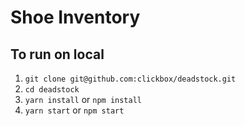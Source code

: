 # Shoe Inventory

## To run on local

1. `git clone git@github.com:clickbox/deadstock.git`
2. `cd deadstock`
3. `yarn install` or `npm install`
4. `yarn start` or `npm start`
